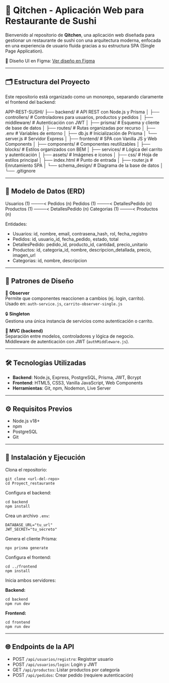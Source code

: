 
# 🍣 Qitchen - Aplicación Web para Restaurante de Sushi

Bienvenido al repositorio de **Qitchen**, una aplicación web diseñada para gestionar un restaurante de sushi con una arquitectura moderna, enfocada en una experiencia de usuario fluida gracias a su estructura SPA (Single Page Application).  

🔗 Diseño UI en Figma: [Ver diseño en Figma](https://www.figma.com/design/VkCxnTC1OaLEefSAEGOS8r/Restautant-Sushi?node-id=3220-239&m=dev)

---

## 🗂 Estructura del Proyecto

Este repositorio está organizado como un monorepo, separando claramente el frontend del backend:

APP-REST-SUSHI/
├── backend/                # API REST con Node.js y Prisma
│   ├── controllers/        # Controladores para usuarios, productos y pedidos
│   ├── middleware/         # Autenticación con JWT
│   ├── prisma/             # Esquema y cliente de base de datos
│   ├── routes/             # Rutas organizadas por recurso
│   ├── .env                # Variables de entorno
│   ├── db.js               # Inicialización de Prisma
│   └── server.js           # Servidor Express
│
├── frontend/               # SPA con Vanilla JS y Web Components
│   ├── components/         # Componentes reutilizables
│   ├── blocks/             # Estilos organizados con BEM
│   ├── services/           # Lógica del carrito y autenticación
│   ├── assets/             # Imágenes e íconos
│   ├── css/                # Hoja de estilos principal
│   ├── index.html          # Punto de entrada
│   ├── router.js           # Enrutamiento SPA
│   └── schema_design/      # Diagrama de la base de datos
│
└── .gitignore

---

## 🧩 Modelo de Datos (ERD)

Usuarios (1) ────< Pedidos (n)
Pedidos (1) ────< DetallesPedido (n)
Productos (1) ────< DetallesPedido (n)
Categorias (1) ────< Productos (n)

Entidades:
- Usuarios: id, nombre, email, contrasena_hash, rol, fecha_registro
- Pedidos: id, usuario_id, fecha_pedido, estado, total
- DetallesPedido: pedido_id, producto_id, cantidad, precio_unitario
- Productos: id, categoria_id, nombre, descripcion_detallada, precio, imagen_url
- Categorias: id, nombre, descripcion

---

## 🧠 Patrones de Diseño

🔄 **Observer**  
Permite que componentes reaccionen a cambios (ej. login, carrito).  
Usado en: `auth-service.js`, `carrito-observer-single.js`

🔒 **Singleton**  
Gestiona una única instancia de servicios como autenticación o carrito.

🧱 **MVC (backend)**  
Separación entre modelos, controladores y lógica de negocio.  
Middleware de autenticación con JWT (`authMiddleware.js`).

---

## 🛠 Tecnologías Utilizadas

- **Backend**: Node.js, Express, PostgreSQL, Prisma, JWT, Bcrypt
- **Frontend**: HTML5, CSS3, Vanilla JavaScript, Web Components
- **Herramientas**: Git, npm, Nodemon, Live Server

---

## ⚙️ Requisitos Previos

- Node.js v18+
- npm
- PostgreSQL
- Git

---

## 🚀 Instalación y Ejecución

Clona el repositorio:

    git clone <url-del-repo>
    cd Proyect_restaurante

Configura el backend:

    cd backend
    npm install

Crea un archivo `.env`:

    DATABASE_URL="tu_url"
    JWT_SECRET="tu_secreto"

Genera el cliente Prisma:

    npx prisma generate

Configura el frontend:

    cd ../frontend
    npm install

Inicia ambos servidores:

**Backend:**

    cd backend
    npm run dev

**Frontend:**

    cd frontend
    npm run dev

---

## 🌐 Endpoints de la API

- POST `/api/usuarios/registro`: Registrar usuario
- POST `/api/usuarios/login`: Login y JWT
- GET `/api/productos`: Listar productos por categoría
- POST `/api/pedidos`: Crear pedido (requiere autenticación)


